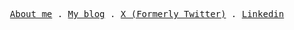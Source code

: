 <p align="center">
  <samp>
    <a href="https://7xmohamed-portfolio.netlify.app/about">About me</a> .
    <a href="https://7xmohamed-portfolio.netlify.app/blogs">My blog</a> .
    <a href="https://x.com/7xmohamedd">X (Formerly Twitter)</a> .
    <a href="https://www.linkedin.com/in/7xmohamed">Linkedin</a>
  </samp>
</p>
